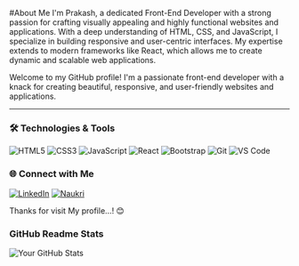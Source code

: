 #About Me
 I'm Prakash, a dedicated Front-End Developer with a strong passion for crafting visually appealing and highly functional websites and applications. With a deep understanding of HTML, CSS, and JavaScript, I specialize in building responsive and user-centric interfaces. My expertise extends to modern frameworks like React, which allows me to create dynamic and scalable web applications.

Welcome to my GitHub profile! I'm a passionate front-end developer with a knack for creating beautiful, responsive, and user-friendly websites and applications.

---

### 🛠 Technologies & Tools

![HTML5](https://img.shields.io/badge/-HTML5-E34F26?style=flat-square&logo=html5&logoColor=white)
![CSS3](https://img.shields.io/badge/-CSS3-1572B6?style=flat-square&logo=css3)
![JavaScript](https://img.shields.io/badge/-JavaScript-F7DF1E?style=flat-square&logo=javascript&logoColor=black)
![React](https://img.shields.io/badge/-React-61DAFB?style=flat-square&logo=react&logoColor=black)
![Bootstrap](https://img.shields.io/badge/-Bootstrap-563D7C?style=flat-square&logo=bootstrap)
![Git](https://img.shields.io/badge/-Git-F05032?style=flat-square&logo=git&logoColor=white)
![VS Code](https://img.shields.io/badge/-VS%20Code-007ACC?style=flat-square&logo=visual-studio-code&logoColor=white)


### 🌐 Connect with Me

[![LinkedIn](https://img.shields.io/badge/LinkedIn-0A66C2?style=flat-square&logo=linkedin&logoColor=white)](https://www.linkedin.com/in/prakash-baskar-b2a5b32b8/)
[![Naukri](https://img.shields.io/badge/Naukri-0033A0?style=flat-square&logo=naukri&logoColor=white)]( https://www.naukri.com/mnjuser/profile?id=&altresid)

Thanks for visit My profile...! 😊
### GitHub Readme Stats
![Your GitHub Stats](https://github-readme-stats.vercel.app/api?username=your-username&show_icons=true&theme=radical)


